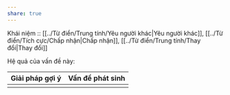```yaml
---
share: true
---
```

Khái niệm :: [[../Từ điển/Trung tính/Yêu người khác|Yêu người khác]], [[../Từ điển/Tích cực/Chấp nhận|Chấp nhận]], [[../Từ điển/Trung tính/Thay đổi|Thay đổi]]

Hệ quả của vấn đề này:


| Giải pháp gợi ý | Vấn đề phát sinh |
| --------------- | ---------------- |
|                 |                  |